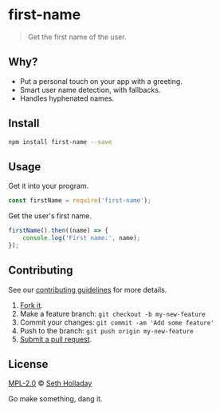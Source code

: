 # first-name

> Get the first name of the user.

## Why?

 - Put a personal touch on your app with a greeting.
 - Smart user name detection, with fallbacks.
 - Handles hyphenated names.

## Install

````sh
npm install first-name --save
````

## Usage

Get it into your program.
```js
const firstName = require('first-name');
```

Get the user's first name.
```js
firstName().then((name) => {
    console.log('First name:', name);
});
```

## Contributing

See our [contributing guidelines](https://github.com/sholladay/first-name/blob/master/CONTRIBUTING.md "The guidelines for participating in this project.") for more details.

1. [Fork it](https://github.com/sholladay/first-name/fork).
2. Make a feature branch: `git checkout -b my-new-feature`
3. Commit your changes: `git commit -am 'Add some feature'`
4. Push to the branch: `git push origin my-new-feature`
5. [Submit a pull request](https://github.com/sholladay/first-name/compare "Submit code to this project for review.").

## License

[MPL-2.0](https://github.com/sholladay/first-name/blob/master/LICENSE "The license for first-name.") © [Seth Holladay](http://seth-holladay.com "Author of first-name.")

Go make something, dang it.
